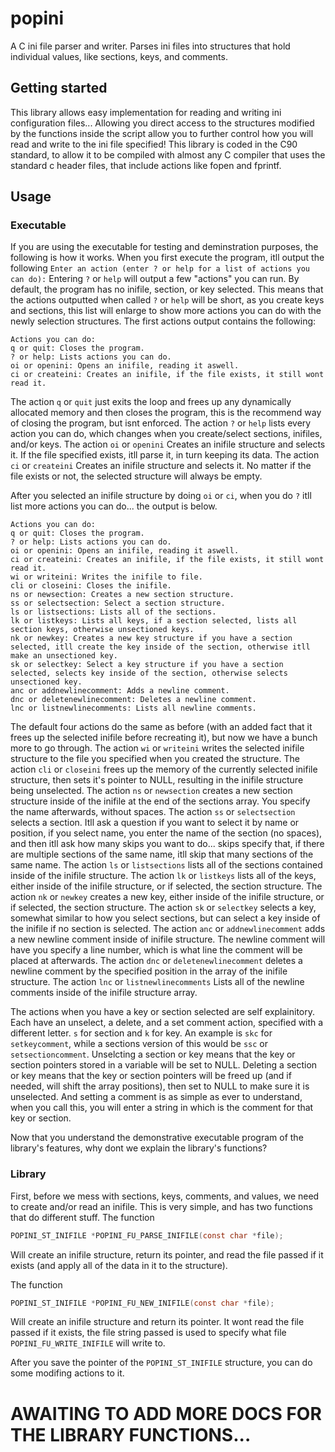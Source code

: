 # popini
A C ini file parser and writer. Parses ini files into structures that hold individual values, like sections, keys, and comments.
## Getting started
This library allows easy implementation for reading and writing ini configuration files... Allowing you direct access to the structures modified by the functions inside the script allow you to further control how you will read and write to the ini file specified! This library is coded in the C90 standard, to allow it to be compiled with almost any C compiler that uses the standard c header files, that include actions like fopen and fprintf.
## Usage
### Executable
If you are using the executable for testing and deminstration purposes, the following is how it works.
When you first execute the program, itll output the following `Enter an action (enter ? or help for a list of actions you can do):` Entering `?` or `help` will output a few "actions" you can run.
By default, the program has no inifile, section, or key selected. This means that the actions outputted when called `?` or `help` will be short, as you create keys and sections, this list will enlarge to show more actions you can do with the newly selection structures.
The first actions output contains the following:
```
Actions you can do:
q or quit: Closes the program.
? or help: Lists actions you can do.
oi or openini: Opens an inifile, reading it aswell.
ci or createini: Creates an inifile, if the file exists, it still wont read it.
```
The action `q` or `quit` just exits the loop and frees up any dynamically allocated memory and then closes the program, this is the recommend way of closing the program, but isnt enforced.
The action `?` or `help` lists every action you can do, which changes when you create/select sections, inifiles, and/or keys.
The action `oi` or `openini` Creates an inifile structure and selects it. If the file specified exists, itll parse it, in turn keeping its data.
The action `ci` or `createini` Creates an inifile structure and selects it. No matter if the file exists or not, the selected structure will always be empty.

After you selected an inifile structure by doing `oi` or `ci`, when you do `?` itll list more actions you can do... the output is below.
```
Actions you can do:
q or quit: Closes the program.
? or help: Lists actions you can do.
oi or openini: Opens an inifile, reading it aswell.
ci or createini: Creates an inifile, if the file exists, it still wont read it.
wi or writeini: Writes the inifile to file.
cli or closeini: Closes the inifile.
ns or newsection: Creates a new section structure.
ss or selectsection: Select a section structure.
ls or listsections: Lists all of the sections.
lk or listkeys: Lists all keys, if a section selected, lists all section keys, otherwise unsectioned keys.
nk or newkey: Creates a new key structure if you have a section selected, itll create the key inside of the section, otherwise itll make an unsectioned key.
sk or selectkey: Select a key structure if you have a section selected, selects key inside of the section, otherwise selects unsectioned key.
anc or addnewlinecomment: Adds a newline comment.
dnc or deletenewlinecomment: Deletes a newline comment.
lnc or listnewlinecomments: Lists all newline comments.
```
The default four actions do the same as before (with an added fact that it frees up the selected inifile before recreating it), but now we have a bunch more to go through.
The action `wi` or `writeini` writes the selected inifile structure to the file you specified when you created the structure.
The action `cli` or `closeini` frees up the memory of the currently selected inifile structure, then sets it's pointer to NULL, resulting in the inifile structure being unselected.
The action `ns` or `newsection` creates a new section structure inside of the inifile at the end of the sections array. You specify the name afterwards, without spaces.
The action `ss` or `selectsection` selects a section. Itll ask a question if you want to select it by name or position, if you select name, you enter the name of the section (no spaces), and then itll ask how many skips you want to do... skips specify that, if there are multiple sections of the same name, itll skip that many sections of the same name.
The action `ls` or `listsections` lists all of the sections contained inside of the inifile structure.
The action `lk` or `listkeys` lists all of the keys, either inside of the inifile structure, or if selected, the section structure.
The action `nk` or `newkey` creates a new key, either inside of the inifile structure, or if selected, the section structure.
The action `sk` or `selectkey` selects a key, somewhat similar to how you select sections, but can select a key inside of the inifile if no section is selected.
The action `anc` or `addnewlinecomment` adds a new newline comment inside of inifile structure. The newline comment will have you specify a line number, which is what line the comment will be placed at afterwards.
The action `dnc` or `deletenewlinecomment` deletes a newline comment by the specified position in the array of the inifile structure.
The action `lnc` or `listnewlinecomments` Lists all of the newline comments inside of the inifile structure array.

The actions when you have a key or section selected are self explainitory. Each have an unselect, a delete, and a set comment action, specified with a different letter. `s` for section and `k` for key. An example is `skc` for `setkeycomment`, while a sections version of this would be `ssc` or `setsectioncomment`. Unselcting a section or key means that the key or section pointers stored in a variable will be set to NULL. Deleting a section or key means that the key or section pointers will be freed up (and if needed, will shift the array positions), then set to NULL to make sure it is unselected. And setting a comment is as simple as ever to understand, when you call this, you will enter a string in which is the comment for that key or section.

Now that you understand the demonstrative executable program of the library's features, why dont we explain the library's functions?
### Library
First, before we mess with sections, keys, comments, and values, we need to create and/or read an inifile. This is very simple, and has two functions that do different stuff.
The function
```c
POPINI_ST_INIFILE *POPINI_FU_PARSE_INIFILE(const char *file);
```
Will create an inifile structure, return its pointer, and read the file passed if it exists (and apply all of the data in it to the structure).

The function
```c
POPINI_ST_INIFILE *POPINI_FU_NEW_INIFILE(const char *file);
```
Will create an inifile structure and return its pointer. It wont read the file passed if it exists, the file string passed is used to specify what file `POPINI_FU_WRITE_INIFILE` will write to.

After you save the pointer of the `POPINI_ST_INIFILE` structure, you can do some modifing actions to it.

# AWAITING TO ADD MORE DOCS FOR THE LIBRARY FUNCTIONS...